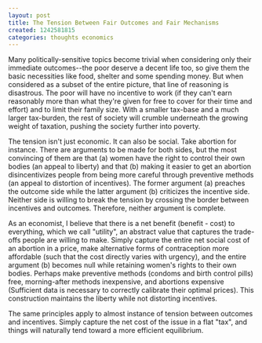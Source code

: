 ```yaml
---
layout: post
title: The Tension Between Fair Outcomes and Fair Mechanisms
created: 1242581815
categories: thoughts economics
---
```

Many politically-sensitive topics become trivial when considering only their immediate outcomes--the poor deserve a decent life too, so give them the basic necessities like food, shelter and some spending money. But when considered as a subset of the entire picture, that line of reasoning is disastrous. The poor will have no incentive to work (if they can't earn reasonably more than what they're given for free to cover for their time and effort) and to limit their family size. With a smaller tax-base and a much larger tax-burden, the rest of society will crumble underneath the growing weight of taxation, pushing the society further into poverty.

The tension isn't just economic. It can also be social. Take abortion for instance. There are arguments to be made for both sides, but the most convincing of them are that (a) women have the right to control their own bodies (an appeal to liberty) and that (b) making it easier to get an abortion disincentivizes people from being more careful through preventive methods (an appeal to distortion of incentives). The former argument (a) preaches the outcome side while the latter argument (b) criticizes the incentive side. Neither side is willing to break the tension by crossing the border between incentives and outcomes. Therefore, neither argument is complete.

As an economist, I believe that there is a net benefit (benefit - cost) to everything, which we call "utility", an abstract value that captures the trade-offs people are willing to make. Simply capture the entire net social cost of an abortion in a price, make alternative forms of contraception more affordable (such that the cost directly varies with urgency), and the entire argument (b) becomes null while retaining women's rights to their own bodies. Perhaps make preventive methods (condoms and birth control pills) free, morning-after methods inexpensive, and abortions expensive (Sufficient data is necessary to correctly calibrate their optimal prices). This construction maintains the liberty while not distorting incentives.

The same principles apply to almost instance of tension between outcomes and incentives. Simply capture the net cost of the issue in a flat "tax", and things will naturally tend toward a more efficient equilibrium.

